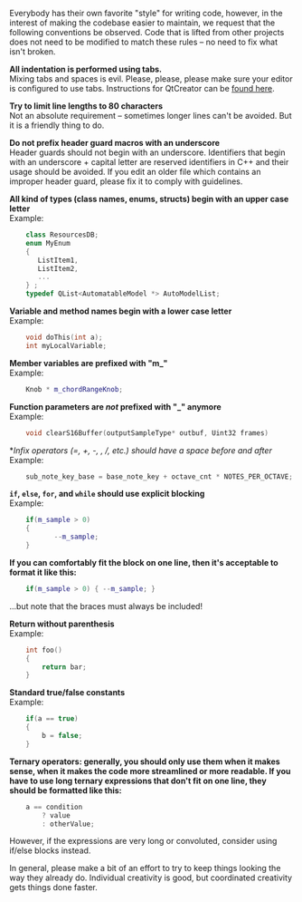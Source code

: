Everybody has their own favorite "style" for writing code, however, in the interest of making the codebase easier to maintain, we request that the following conventions be observed. Code that is lifted from other projects does not need to be modified to match these rules – no need to fix what isn't broken.

**All indentation is performed using tabs.**  
Mixing tabs and spaces is evil. Please, please, please make sure your editor is configured to use tabs.  Instructions for QtCreator can be [found here](https://github.com/LMMS/lmms/pull/2033#issuecomment-98895801).

**Try to limit line lengths to 80 characters**  
Not an absolute requirement – sometimes longer lines can't be avoided. But it is a friendly thing to do.

**Do not prefix header guard macros with an underscore**  
Header guards should not begin with an underscore. Identifiers that begin with an underscore + capital letter are reserved identifiers in C++ and their usage should be avoided. If you edit an older file which contains an improper header guard, please fix it to comply with guidelines.

**All kind of types (class names, enums, structs) begin with an upper case letter**  
Example:

```c++
	class ResourcesDB;
	enum MyEnum
	{
	   ListItem1,
	   ListItem2,
	   ...
	} ;
	typedef QList<AutomatableModel *> AutoModelList;
```

**Variable and method names begin with a lower case letter**  
Example:
```c++
	void doThis(int a);
	int myLocalVariable;
```

**Member variables are prefixed with "m_"**  
Example:
```c++
	Knob * m_chordRangeKnob;
```
**Function parameters are _not_ prefixed with "_" anymore**  
Example:
```c++
	void clearS16Buffer(outputSampleType* outbuf, Uint32 frames)
```
**Infix operators (=, +, -, *, /, etc.) should have a space before and after**  
Example:
```c++
	sub_note_key_base = base_note_key + octave_cnt * NOTES_PER_OCTAVE;
```

**`if`, `else`, `for`, and `while` should use explicit blocking**  
Example:
```c++
	if(m_sample > 0)
	{
	       --m_sample;
	}
```
**If you can comfortably fit the block on one line, then it's acceptable to format it like this:**
```c++
	if(m_sample > 0) { --m_sample; }
```
...but note that the braces must always be included!

**Return without parenthesis**  
Example:
```c++
	int foo()
	{
		return bar;
	}
```

**Standard true/false constants**  
Example:
```c++
	if(a == true)
	{
		b = false;
	}
```

**Ternary operators: generally, you should only use them when it makes sense, when it makes the code more streamlined or more readable. If you have to use long ternary expressions that don't fit on one line, they should be formatted like this:**
```c++
	a == condition
		? value
		: otherValue;
```
However, if the expressions are very long or convoluted, consider using if/else blocks instead.

In general, please make a bit of an effort to try to keep things looking the way they already do. Individual creativity is good, but coordinated creativity gets things done faster.